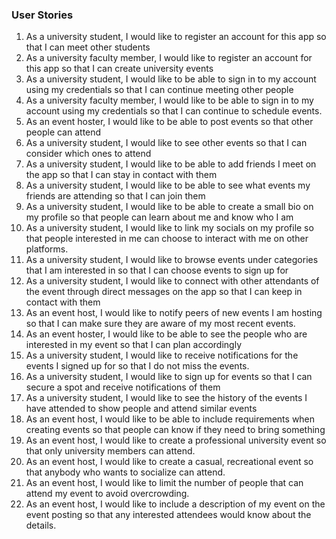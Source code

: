 ### User Stories

1. As a university student, I would like to register an account for this app so that I can meet other students
2. As a university faculty member, I would like to register an account for this app so that I can create university events
3. As a university student, I would like to be able to sign in to my account using my credentials so that I can continue meeting other  people
4. As a university faculty member, I would like to be able to sign in to my account using my credentials so that I can continue to schedule events.
5. As an event hoster, I would like to be able to post events so that other people can attend
6. As a university student, I would like to see other events so that I can consider which ones to attend
7. As a university student, I would like to be able to add friends I meet on the app so that I can stay in contact with them
8. As a university student, I would like to be able to see what events my friends are attending so that I can join them
9. As a university student, I would like to be able to create a small bio on my profile so that people can learn about me and know who I am
10. As a university student, I would like to link my socials on my profile so that people interested in me can choose to interact with me on other platforms.
11. As a university student, I would like to browse events under categories that I am interested in so that I can choose events to sign up for
12. As a university student, I would like to connect with other attendants of the event through direct messages on the app so that I can keep in contact with them
13. As an event host, I would like to notify peers of new events I am hosting so that I can make sure they are aware of my most recent events.
14. As an event hoster, I would like to be able to see the people who are interested in my event so that I can plan accordingly 
15. As a university student, I would like to receive notifications for the events I signed up for so that I do not miss the events. 
16. As a university student, I would like to sign up for events so that I can secure a spot and receive notifications of them
17. As a university student, I would like to see the history of the events I have attended to show people and attend similar events
18. As an event host, I would like to be able to include requirements when creating events so that people can know if they need to bring something
19. As an event host, I would like to create a professional university event so that only university members can attend.
20. As an event host, I would like to create a casual, recreational event so that anybody who wants to socialize can attend.
21. As an event host, I would like to limit the number of people that can attend my event to avoid overcrowding.
22. As an event host, I would like to include a description of my event on the event posting so that any interested attendees would know about the details.